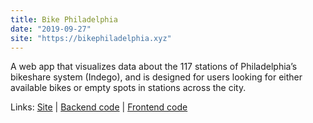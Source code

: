 ```yaml
---
title: Bike Philadelphia
date: "2019-09-27"
site: "https://bikephiladelphia.xyz"
---
```

A web app that visualizes data about the 117 stations of Philadelphia’s bikeshare system (Indego), and is designed for users looking for either available bikes or empty spots in stations across the city.

Links: [Site](https://bikephiladelphia.xyz) | [Backend code](https://github.com/egfrank/bike-philadelphia-backend) | [Frontend code](https://github.com/egfrank/bike-philadelphia-frontend)
